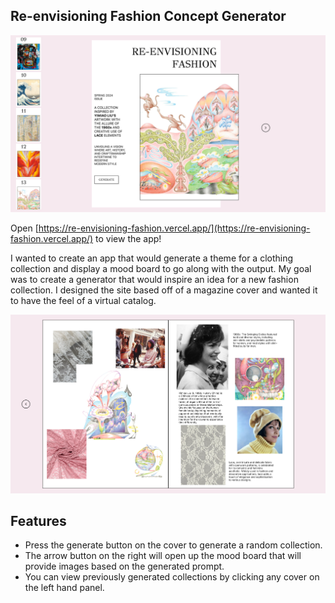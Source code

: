## Re-envisioning Fashion Concept Generator

<img src="./public/cover.png" alt="Mood Theme 1" />

Open [https://re-envisioning-fashion.vercel.app/](https://re-envisioning-fashion.vercel.app/) to view the app!

<p> I wanted to create an app that would generate a theme for a clothing collection and display a mood board to go along with the output. My goal was to create a generator that would inspire an idea for a new fashion collection. I designed the site based off of a magazine cover and wanted it to have the feel of a virtual catalog. </p>

<img src="./public/board.png" alt="Mood Theme 1" />

## Features
<ul>
  <li>Press the generate button on the cover to generate a random collection. </li>
  <li>The arrow button on the right will open up the mood board that will provide images based on the generated prompt. </li>
  <li>You can view previously generated collections by clicking any cover on the left hand panel.  </li>
</ul>
